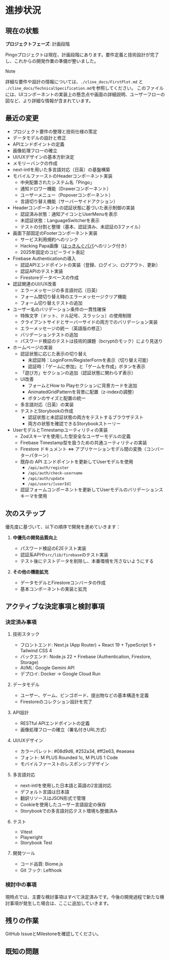 # 進捗状況

## 現在の状態

**プロジェクトフェーズ**: 計画段階

Pingoプロジェクトは現在、計画段階にあります。要件定義と技術設計が完了し、これからの開発作業の準備が整いました。

> [!NOTE]
> 詳細な要件や設計の情報については、`./cline_docs/FirstPlot.md` と `./cline_docs/TechnicalSpecification.md`を参照してください。
> このファイルには、UIコンポーネントの実装上の懸念点や画面の詳細説明、ユーザーフローの図など、より詳細な情報が含まれています。

## 最近の変更

- プロジェクト要件の整理と技術仕様の策定
- データモデルの設計と修正
- APIエンドポイントの定義
- 画像処理フローの確立
- UI/UXデザインの基本方針決定
- メモリーバンクの作成
- next-intlを用いた多言語対応（日英）の基盤構築
- モバイルファーストのHeaderコンポーネント実装
  - 中央配置されたシステム名「Pingo」
  - 通知ドロワー機能（Drawerコンポーネント）
  - ユーザーメニュー（Popoverコンポーネント）
  - 言語切り替え機能（サーバーサイドアクション）
- Headerコンポーネントの認証状態に基づいた表示制御の実装
  - 認証済み状態：通知アイコンとUserMenuを表示
  - 未認証状態：LanguageSwitcherを表示
  - テストの分割と整理（基本、認証済み、未認証の3ファイル）
- 画面下部固定のFooterコンポーネント実装
  - サービス利用規約へのリンク
  - Hacking Papa画像（[はっきんぐパパ](https://hacking-papa.com)へのリンク付き）
  - 2025年固定のコピーライト表記
- Firebase Authenticationの導入
  - 認証APIエンドポイントの実装（登録、ログイン、ログアウト、更新）
  - 認証APIのテスト実装
  - Firestoreデータベースの作成
- 認証関連のUI/UX改善
  - エラーメッセージの多言語対応（日英）
  - フォーム間切り替え時のエラーメッセージクリア機能
  - フォーム切り替えテストの追加
- ユーザー名のバリデーション条件の一貫性確保
  - 特殊文字（ドット、ドル記号、スラッシュ）の使用制限
  - クライアントサイドとサーバーサイドの両方でのバリデーション実装
  - エラーメッセージの統一（英語版の修正）
  - バリデーションテストの追加
  - パスワード検証のテストは技術的課題（bcryptのモック）により見送り
- ホームページの実装
  - 認証状態に応じた表示の切り替え
    - 未認証時：LoginForm/RegisterFormを表示（切り替え可能）
    - 認証時：「ゲームに参加」と「ゲームを作成」ボタンを表示
  - 「遊び方」セクションの追加（認証状態に関わらず表示）
  - UI改善
    - フォームとHow to Playセクションに背景カードを追加
    - AnimatedGridPatternを背景に配置（z-indexの調整）
    - ボタンのサイズと配置の統一
  - 多言語対応（日英）の実装
  - テストとStorybookの作成
    - 認証状態と未認証状態の両方をテストするブラウザテスト
    - 両方の状態を確認できるStorybookストーリー
- UserモデルとTimestampユーティリティの実装
  - Zodスキーマを使用した型安全なユーザーモデルの定義
  - Firebase Timestamp型を扱うための共通ユーティリティの実装
  - Firestore ドキュメント ⇔ アプリケーションモデル間の変換（コンバーターパターン）
  - 既存の API エンドポイントを更新してUserモデルを使用
    - `/api/auth/register`
    - `/api/auth/check-username`
    - `/api/auth/update`
    - `/api/users/[userId]`
  - 認証フォームコンポーネントを更新してUserモデルのバリデーションスキーマを使用

## 次のステップ

優先度に基づいて、以下の順序で開発を進めていきます：

1. **中優先の開発品質向上**
   - パスワード検証のE2Eテスト実装
   - 認証系APIや`src/lib/firebase`のテスト実装
   - テスト後にテストデータを削除し、本番環境を汚さないようにする

2. **その他の機能拡充**
   - データモデルとFirestoreコンバータの作成
   - 基本コンポーネントの実装と拡充

## アクティブな決定事項と検討事項

### 決定済み事項

1. 技術スタック
   - フロントエンド: Next.js (App Router) + React 19 + TypeScript 5 + Tailwind CSS 4
   - バックエンド: Node.js 22 + Firebase (Authentication, Firestore, Storage)
   - AI/ML: Google Gemini API
   - デプロイ: Docker → Google Cloud Run

2. データモデル
   - ユーザー、ゲーム、ビンゴボード、提出物などの基本構造を定義
   - Firestoreのコレクション設計を完了

3. API設計
   - RESTful APIエンドポイントの定義
   - 画像処理フローの確立（署名付きURL方式）

4. UI/UXデザイン
   - カラーパレット: #08d9d6, #252a34, #ff2e63, #eaeaea
   - フォント: M PLUS Rounded 1c, M PLUS 1 Code
   - モバイルファーストのレスポンシブデザイン

5. 多言語対応
   - next-intlを使用した日本語と英語の2言語対応
   - デフォルト言語は日本語
   - 翻訳リソースはJSON形式で管理
   - Cookieを使用したユーザー言語設定の保存
   - Storybookでの多言語対応テスト環境も整備済み

6. テスト
   - Vitest
   - Playwright
   - Storybook Test

7. 開発ツール
   - コード品質: Biome.js
   - Git フック: Lefthook

### 検討中の事項

現時点では、主要な検討事項はすべて決定済みです。今後の開発過程で新たな検討事項が発生した場合は、ここに追加していきます。

## 残りの作業

GitHub IssueとMilestoneを確認してください。

## 既知の問題

